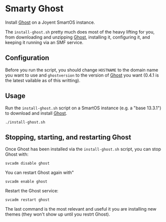 Smarty Ghost
============

Install [Ghost](https://ghost.org) on a Joyent SmartOS instance.


The `install-ghost.sh` pretty much does most of the heavy lifting for you, from downloading and unzipping [Ghost](https://ghost.org), installing it, configuring it, and keeping it running via an SMF service.

Configuration
-------------
Before you run the script, you should change `HOSTNAME` to the domain name you want to use and `ghostversion` to the version of [Ghost](https://ghost.org) you want (0.4.1 is the latest vailable as of this writting).


Usage
-----
Run the `install-ghost.sh` script on a SmartOS instance (e.g. a "base 13.3.1") to download and install [Ghost](https://ghost.org). 

```
./install-ghost.sh
```

Stopping, starting, and restarting Ghost
----------------------------------------

Once Ghost has been installed via the `install-ghost.sh` script, you can stop Ghost with:

```
svcadm disable ghost
```

You can restart Ghost again with"

```
svcadm enable ghost
```

Restart the Ghost service:

```
svcadm restart ghost
```

The last command is the most relevant and useful it you are installing new themes (they won't show up until you restrt Ghost).


